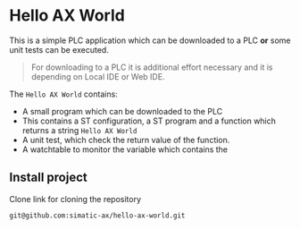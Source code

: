 # Hello AX World

This is a simple PLC application which can be downloaded to a PLC **or** some unit tests can be executed. 

> For downloading to a PLC it is additional effort necessary and it is depending on Local IDE or Web IDE.

The `Hello AX World` contains:  
  - A small program which can be downloaded to the PLC  
  - This contains a ST configuration, a ST program and a function which returns a string `Hello AX World`
  - A unit test, which check the return value of the function.
  - A watchtable to monitor the variable which contains the 


## Install project

Clone link for cloning the repository

```
git@github.com:simatic-ax/hello-ax-world.git
```


